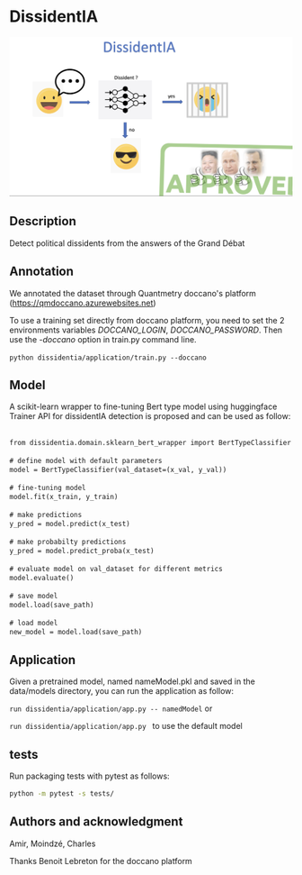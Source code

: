 # DissidentIA
![scheme](data/images/dissidentIA.png?raw=true "")



## Description
Detect political dissidents from the answers of the Grand Débat


## Annotation

We annotated the dataset through Quantmetry doccano's platform (https://qmdoccano.azurewebsites.net)

To use a training set directly from doccano platform, you need to set the 
2 environments variables *DOCCANO_LOGIN*, *DOCCANO_PASSWORD*.
Then use the *-doccano* option in train.py command line.

`python dissidentia/application/train.py --doccano`

## Model 

A scikit-learn wrapper to fine-tuning Bert type model using huggingface Trainer API for dissidentIA detection is proposed and can be used as follow:

```python3

from dissidentia.domain.sklearn_bert_wrapper import BertTypeClassifier

# define model with default parameters
model = BertTypeClassifier(val_dataset=(x_val, y_val)) 

# fine-tuning model
model.fit(x_train, y_train)

# make predictions
y_pred = model.predict(x_test)

# make probabilty predictions
y_pred = model.predict_proba(x_test)

# evaluate model on val_dataset for different metrics
model.evaluate() 

# save model
model.load(save_path)

# load model 
new_model = model.load(save_path)
```
## Application

Given a pretrained model, named nameModel.pkl and saved in the data/models directory, you can run the application as follow:

`run dissidentia/application/app.py -- namedModel` or 

`run dissidentia/application/app.py ` to use the default model


## tests

Run packaging tests with pytest as follows:
```bash
python -m pytest -s tests/
```

## Authors and acknowledgment
Amir, Moindzé, Charles  

Thanks Benoit Lebreton for the doccano platform
